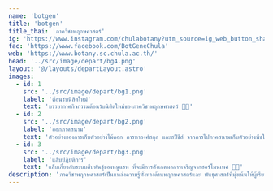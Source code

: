 ```yaml
---
name: 'botgen'
title: 'botgen'
title_thai: 'ภาควิชาพฤกษศาสตร์'
ig: 'https://www.instagram.com/chulabotany?utm_source=ig_web_button_share_sheet&igsh=ZDNlZDc0MzIxNw=='
fac: 'https://www.facebook.com/BotGeneChula'
web: 'https://www.botany.sc.chula.ac.th/'
head: '../src/image/depart/bg4.png'
layout: '@/layouts/departLayout.astro'
images:
  - id: 1
    src: '../src/image/depart/bg1.png'
    label: 'ต้อนรับนิสิตใหม่'
    text: 'บรรยากาศกิจกรรมต้อนรับนิสิตใหม่ของภาควิชาพฤกษศาสตร์ 🥦🌽'
  - id: 2
    src: '../src/image/depart/bg2.png'
    label: 'ออกภาคสนาม'
    text: 'ตัวอย่างของการเก็บตัวอย่างไม้ดอก การหาวงศ์สกุล และสปีชีส์ จากการไปภาคสนามเก็บตัวอย่างพืชในป่า 🌲🍃'
  - id: 3
    src: '../src/image/depart/bg3.png'
    label: 'แล็บปฏิบัติการ'
    text: 'แล็บเกี่ยวกับระบบสืบพันธุ์ของหนูแรท ที่จะมีการสังเกตผลการเจริญจากฮอร์โมนเพศ 🐁🧬'
description: 'ภาควิชาพฤกษศาสตร์เป็นแหล่งความรู้ทั้งทางด้านพฤกษศาสตร์และ พันธุศาสตร์ที่มุ่งเน้นให้ผู้เรียนได้เข้าใจถึงรากฐานของสิ่งมีชีวิต ภายในภาควิชามีการจัดตั้งพิพิธภัณฑ์พืช ศาสตราจารย์ กสิน สุวตะพันธุ์ และมีพิพิธภัณฑ์มีชีวิต ที่เป็นแหล่งรวบรวมพืชนานาชนิด เพื่อเผยแพร่ความรู้แก่ทุกคน'
---
```


